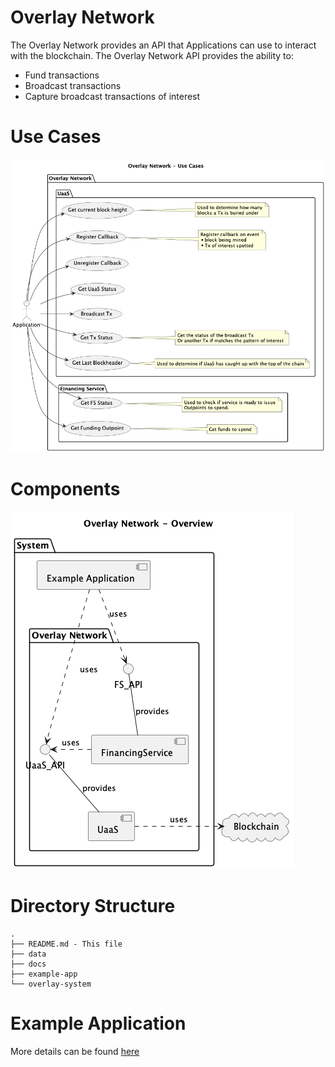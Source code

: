 # Overlay Network

The Overlay Network provides an API that Applications can use to interact with the blockchain. The Overlay Network API provides the ability to:
* Fund transactions
* Broadcast transactions 
* Capture broadcast transactions of interest


# Use Cases

![Overview](docs/diagrams/Usecases.png)


# Components

![Overview](docs/diagrams/overview.png)


# Directory Structure

```
.
├── README.md - This file
├── data
├── docs
├── example-app
└── overlay-system
```


# Example Application

More details can be found [here](example-app/README.md)

